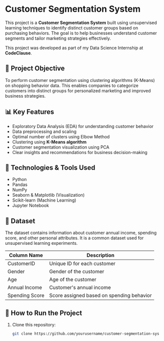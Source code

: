 # Customer Segmentation System

This project is a **Customer Segmentation System** built using unsupervised learning techniques to identify distinct customer groups based on purchasing behaviors. The goal is to help businesses understand customer segments and tailor marketing strategies effectively.

This project was developed as part of my Data Science Internship at **CodeClause**.

## 📌 Project Objective

To perform customer segmentation using clustering algorithms (K-Means) on shopping behavior data. This enables companies to categorize customers into distinct groups for personalized marketing and improved business strategies.

## 📊 Key Features

- Exploratory Data Analysis (EDA) for understanding customer behavior
- Data preprocessing and scaling
- Optimal number of clusters using Elbow Method
- Clustering using **K-Means algorithm**
- Customer segmentation visualization using PCA
- Clear insights and recommendations for business decision-making

## 🧰 Technologies & Tools Used

- Python
- Pandas
- NumPy
- Seaborn & Matplotlib (Visualization)
- Scikit-learn (Machine Learning)
- Jupyter Notebook

## 📁 Dataset

The dataset contains information about customer annual income, spending score, and other personal attributes. It is a common dataset used for unsupervised learning experiments.

| Column Name      | Description                     |
|------------------|---------------------------------|
| CustomerID       | Unique ID for each customer     |
| Gender           | Gender of the customer          |
| Age              | Age of the customer             |
| Annual Income    | Customer's annual income        |
| Spending Score   | Score assigned based on spending behavior |

## 🚀 How to Run the Project

1. Clone this repository:
   ```bash
   git clone https://github.com/yourusername/customer-segmentation-system.git
